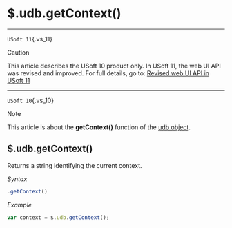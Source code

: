 # $.udb.getContext()



----

`USoft 11`{.vs_11}

> [!CAUTION]
> This article describes the USoft 10 product only.
> In USoft 11, the web UI API was revised and improved. For full details, go to:
> [Revised web UI API in USoft 11](/docs/Web%20and%20app%20UIs/UDB%20udb/Revised%20web%20UI%20API%20in%20USoft%2011.md)

----

`USoft 10`{.vs_10}

> [!NOTE]
> This article is about the **getContext()** function of the [udb object](/docs/Web%20and%20app%20UIs/UDB%20udb).

## **$.udb.getContext()**

Returns a string identifying the current context.

*Syntax*

```js
.getContext()
```

*Example*

```js
var context = $.udb.getContext();
```

 